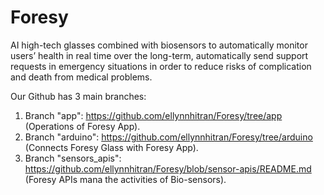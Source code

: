 # Foresy
AI high-tech glasses combined with biosensors to automatically monitor users’ health in real time over the long-term, automatically send support requests in emergency situations in order to reduce risks of complication and death from medical problems.

Our Github has 3 main branches:
1. Branch "app": https://github.com/ellynnhitran/Foresy/tree/app (Operations of Foresy App).
2. Branch "arduino": https://github.com/ellynnhitran/Foresy/tree/arduino (Connects Foresy Glass with Foresy App).
3. Branch "sensors_apis": https://github.com/ellynnhitran/Foresy/blob/sensor-apis/README.md (Foresy APIs mana the activities of Bio-sensors).
